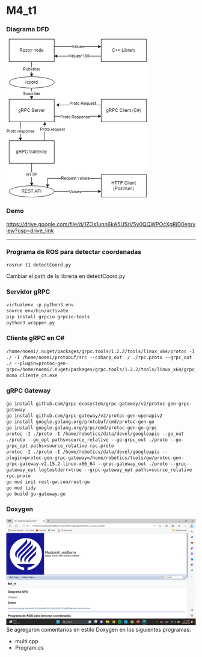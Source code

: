 # M4_t1

### Diagrama DFD
![Diagram](diagramas/DFD_Tarea_Interfases.drawio.png)

### Demo
https://drive.google.com/file/d/1ZOs1unn6kA5U5rV5y0QQWPOcXgRjD0eg/view?usp=drive_link

---
### Programa de ROS para detectar coordenadas
```
rosrun t1 detectCoord.py
```
Cambiar el path de la libreria en detectCoord.py

### Servidor gRPC
```
virtualenv -p python3 env
source env/bin/activate
pip install grpcio grpcio-tools
python3 wrapper.py
```

### Cliente gRPC en C#
```
/home/noemi/.nuget/packages/grpc.tools/1.2.2/tools/linux_x64/protoc -I ./ -I /home/noemi/protobuf/src --csharp_out ./ ./rpc.proto --grpc_out ./ --plugin=protoc-gen-grpc=/home/noemi/.nuget/packages/grpc.tools/1.2.2/tools/linux_x64/grpc_csharp_plugin
mono cliente_cs.exe
```

### gRPC Gateway
```
go install github.com/grpc-ecosystem/grpc-gateway/v2/protoc-gen-grpc-gateway
go install github.com/grpc-gateway/v2/protoc-gen-openapiv2
go install google.golang.org/protobuf/cmd/protoc-gen-go
go install google.golang.org/grpc/cmd/protoc-gen-go-grpc
protoc -I ./proto -I /home/robotics/data/devel/googleapis --go_out ./proto --go_opt paths=source_relative --go-grpc_out ./proto --go-grpc_opt paths=source_relative rpc.proto
protoc -I ./proto -I /home/robotics/data/devel/googleapis --plugin=protoc-gen-grpc-gateway=/home/robotics/tools/gw/protoc-gen-grpc-gateway-v2.15.2-linux-x86_64 --grpc-gateway_out ./proto --grpc-gateway_opt logtostderr=true --grpc-gateway_opt paths=source_relative rpc.proto
go mod init rest-gw.com/rest-gw
go mod tidy
go build go-gateway.go
```

### Doxygen
![Diagram](diagramas/dox_m4.png)
Se agregaron comentarios en estilo Doxygen en los siguientes programas:
* multi.cpp
* Program.cs
